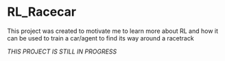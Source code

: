# RL_Racecar
 This project was created to motivate me to learn more about RL and how it can be used to train a car/agent to find its way around a racetrack 
 
 *THIS PROJECT IS STILL IN PROGRESS*
